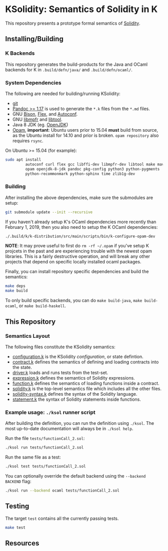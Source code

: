 KSolidity: Semantics of Solidity in K
=====================================

This repository presents a prototype formal semantics of [Solidity].

Installing/Building
-------------------

### K Backends

This repository generates the build-products for the Java and OCaml backends for K in `.build/defn/java/` and `.build/defn/ocaml/`.

### System Dependencies

The following are needed for building/running KSolidity:

-   [git](https://git-scm.com/)
-   [Pandoc >= 1.17](https://pandoc.org) is used to generate the `*.k` files from the `*.md` files.
-   GNU [Bison](https://www.gnu.org/software/bison/), [Flex](https://github.com/westes/flex), and [Autoconf](http://www.gnu.org/software/autoconf/).
-   GNU [libmpfr](http://www.mpfr.org/) and [libtool](https://www.gnu.org/software/libtool/).
-   Java 8 JDK (eg. [OpenJDK](http://openjdk.java.net/))
-   [Opam](https://opam.ocaml.org/doc/Install.html), **important**: Ubuntu users prior to 15.04 **must** build from source, as the Ubuntu install for 14.10 and prior is broken.
    `opam repository` also requires `rsync`.

On Ubuntu >= 15.04 (for example):

```sh
sudo apt install                                                          \
         autoconf curl flex gcc libffi-dev libmpfr-dev libtool make maven \
         opam openjdk-8-jdk pandoc pkg-config python3 python-pygments     \
         python-recommonmark python-sphinx time zlib1g-dev
```

### Building

After installing the above dependencies, make sure the submodules are setup:

```sh
git submodule update --init --recursive
```

If you haven't already setup K's OCaml dependencies more recently than February 1, 2019, then you also need to setup the K OCaml dependencies:

```sh
./.build/k/k-distribution/src/main/scripts/bin/k-configure-opam-dev
```

**NOTE**: It may prove useful to first do `rm -rf ~/.opam` if you've setup K projcets in the past and are experiencing trouble with the newest opam libraries.
          This is a fairly destructive operation, and will break any other projects that depend on specific locally installed ocaml packages.

Finally, you can install repository specific dependencies and build the semantics:

```sh
make deps
make build
```

To only build specific backends, you can do `make build-java`, `make build-ocaml`, or `make build-haskell`.

This Repository
---------------

### Semantics Layout

The following files constitute the KSolidity semantics:

-   [configuration.k](configuration.k) is the KSolidity *configuration*, or state defintion.
-   [contract.k](contract.k) defines the semantics of defining and loading contracts into the state.
-   [driver.k](driver.k) loads and runs tests from the test-set.
-   [expression.k](expression.k) defines the semantics of Solidity expressions.
-   [function.k](function.k) defines the semantics of loading functions inside a contract.
-   [solidity.k](solidity.k) is the top-level semantics file which includes all the other files.
-   [solidity-syntax.k](solidity-syntax.k) defines the syntax of the Solidity language.
-   [statement.k](statement.k) the syntax of Solidity statements inside functions.

### Example usage: `./ksol` runner script

After building the definition, you can run the definition using `./ksol`.
The most up-to-date documentation will always be in `./ksol help`.

Run the file `tests/functionCall_2.sol`:

```sh
./ksol run tests/functionCall_2.sol
```

Run the same file as a test:

```sh
./ksol test tests/functionCall_2.sol
```

You can optionally override the default backend using the `--backend BACKEND` flag:

```sh
./ksol run --backend ocaml tests/functionCall_2.sol
```

Testing
-------

The target `test` contains all the currently passing tests.

```sh
make test
```

Resources
---------

[Solidity]: <https://solidity.readthedocs.io/>
